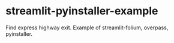 # streamlit-pyinstaller-example

Find express highway exit. Example of streamlit-folium, overpass, pyinstaller.
